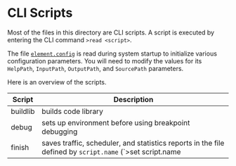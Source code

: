 # CLI Scripts

Most of the files in this directory are CLI scripts.  A script is executed by entering
the CLI command `>read <script>`.

The file [`element.config`](/input/element.config.txt) is read during system startup
to initialize various configuration parameters.  You will need to modify the values
for its `HelpPath`, `InputPath`, `OutputPath`, and `SourcePath` parameters.

Here is an overview of the scripts.

Script | Description
------ | -----------
buildlib | builds code library
debug | sets up environment before using breakpoint debugging
finish | saves traffic, scheduler, and statistics reports in the file defined by `script.name` (`>set script.name <script>')
regression | reads all testcases and saves results in `regression.*` files when done
restart.cold 1/2 | run to initiate cold restart and then to capture trace
restart.warm 1/2 | run to initiate warm restart and then to capture trace
savehelp | read this at any time to save full explanation of all CLI commands in `help.cli.txt`
saveinit | read this immediately after startup to save trace of system initialization in `init.trace` and `init.funcs.txt`
test.cp.all | reads all call processing testcases (including test.cp.setup)
test.cp.bc | reads all basic call testcases
test.cp.cfx | reads all call forwarding testcases
test.cp.cip | reads all CIP testcases (injects/verifies CIP messages using a single DN)
test.cp.cwt | reads all call waiting testcases
test.cp.setup | sets up environment for call processing testcases               
test.cp.ss | reads supplementary service testcases (BIC, BOC, HTL, SUS, WML)
test.lib.all | reads all code library testcases
test.lib.setup | sets up environment for code library testcases
test.trap.critical | reads all trap testcases, with recovery thread asking to be reentered after a trap; turns POSIX signals into C++ exceptions
test.trap.non-critical | reads all trap testcases, with recovery thread asking to be exited after a trap
test.trap.setup | sets up environment for running trap testcases
traffic | starts to run POTS traffic; use `>read finish` to save summary of results in `traffic.*` files when done
